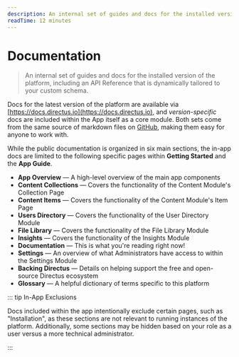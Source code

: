```yaml
---
description: An internal set of guides and docs for the installed version of the platform, including an API Reference that is dynamically tailored to your custom schema.
readTime: 12 minutes
---
```


# Documentation

> An internal set of guides and docs for the installed version of the platform, including an API Reference that is
> dynamically tailored to your custom schema.

Docs for the latest version of the platform are available via [https://docs.directus.io](https://docs.directus.io), and
_version-specific_ docs are included within the App itself as a core module. Both sets come from the same source of
markdown files on [GitHub](https://github.com/directus/directus), making them easy for anyone to work with.

While the public documentation is organized in six main sections, the in-app docs are limited to the following specific
pages within **Getting Started** and the **App Guide**.

- **App Overview** — A high-level overview of the main app components
- **Content Collections** — Covers the functionality of the Content Module's Collection Page
- **Content Items** — Covers the functionality of the Content Module's Item Page
- **Users Directory** — Covers the functionality of the User Directory Module
- **File Library** — Covers the functionality of the File Library Module
- **Insights** — Covers the functionality of the Insights Module
- **Documentation** — This is what you're reading right now!
- **Settings** — An overview of what Administrators have access to within the Settings Module
- **Backing Directus** — Details on helping support the free and open-source Directus ecosystem
- **Glossary** — A helpful dictionary of terms specific to this platform

::: tip In-App Exclusions

Docs included within the app intentionally exclude certain pages, such as "Installation", as these sections are not
relevant to running instances of the platform. Additionally, some sections may be hidden based on your role as a user
versus a more technical administrator.

:::
